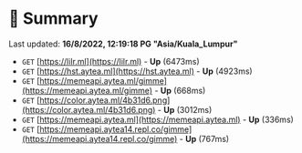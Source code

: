 # 📖 Summary
Last updated: **16/8/2022, 12:19:18 PG "Asia/Kuala_Lumpur"**

- `GET` [https://lilr.ml](https://lilr.ml) - **Up** (6473ms)
- `GET` [https://hst.aytea.ml](https://hst.aytea.ml) - **Up** (4923ms)
- `GET` [https://memeapi.aytea.ml/gimme](https://memeapi.aytea.ml/gimme) - **Up** (668ms)
- `GET` [https://color.aytea.ml/4b31d6.png](https://color.aytea.ml/4b31d6.png) - **Up** (3012ms)
- `GET` [https://memeapi.aytea.ml](https://memeapi.aytea.ml) - **Up** (336ms)
- `GET` [https://memeapi.aytea14.repl.co/gimme](https://memeapi.aytea14.repl.co/gimme) - **Up** (767ms)
